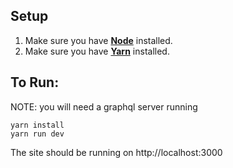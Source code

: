 ## Setup

1.  Make sure you have [**Node**](https://docs.npmjs.com/getting-started/installing-node) installed.
2.  Make sure you have [**Yarn**](https://yarnpkg.com/en/docs/getting-started) installed.

## To Run:

NOTE: you will need a graphql server running

```In bash
yarn install
yarn run dev
```

The site should be running on http://localhost:3000
